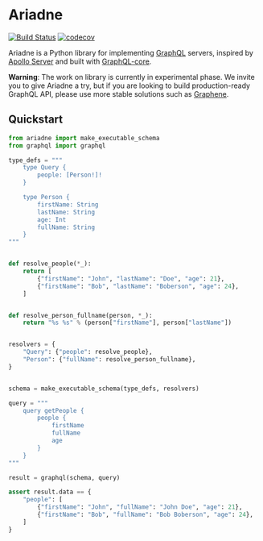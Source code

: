 # Ariadne

[![Build Status](https://travis-ci.org/mirumee/ariadne.svg?branch=master)](https://travis-ci.org/mirumee/ariadne)
[![codecov](https://codecov.io/gh/mirumee/ariadne/branch/master/graph/badge.svg)](https://codecov.io/gh/mirumee/ariadne)

Ariadne is a Python library for implementing [GraphQL](http://graphql.github.io/) servers, inspired by [Apollo Server](http://graphql.github.io/) and built with [GraphQL-core](https://github.com/graphql-python/graphql-core).

**Warning**: The work on library is currently in experimental phase. We invite you to give Ariadne a try, but if you are looking to build production-ready GraphQL API, please use more stable solutions such as [Graphene](https://github.com/graphql-python/graphene).

## Quickstart 

```python
from ariadne import make_executable_schema
from graphql import graphql

type_defs = """
    type Query {
        people: [Person!]!
    }

    type Person {
        firstName: String
        lastName: String
        age: Int
        fullName: String
    }
"""


def resolve_people(*_):
    return [
        {"firstName": "John", "lastName": "Doe", "age": 21},
        {"firstName": "Bob", "lastName": "Boberson", "age": 24},
    ]


def resolve_person_fullname(person, *_):
    return "%s %s" % (person["firstName"], person["lastName"])


resolvers = {
    "Query": {"people": resolve_people},
    "Person": {"fullName": resolve_person_fullname},
}


schema = make_executable_schema(type_defs, resolvers)

query = """
    query getPeople {
        people {
            firstName
            fullName
            age
        }
    }
"""

result = graphql(schema, query)

assert result.data == {
    "people": [
        {"firstName": "John", "fullName": "John Doe", "age": 21},
        {"firstName": "Bob", "fullName": "Bob Boberson", "age": 24},
    ]
}
```